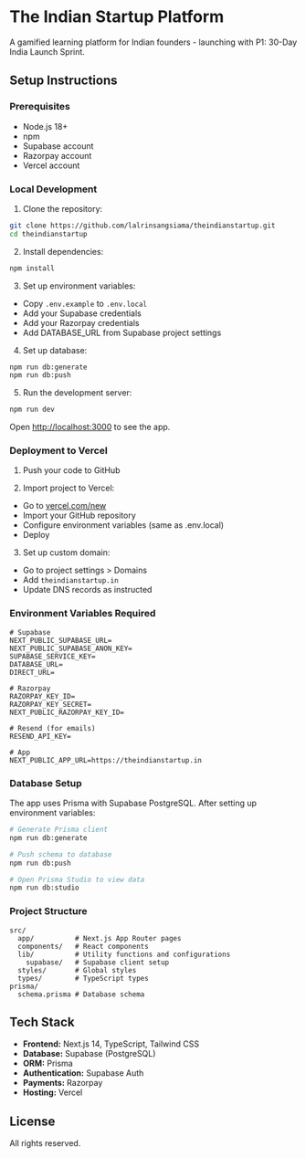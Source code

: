 # The Indian Startup Platform

A gamified learning platform for Indian founders - launching with P1: 30-Day India Launch Sprint.

## Setup Instructions

### Prerequisites
- Node.js 18+
- npm
- Supabase account
- Razorpay account
- Vercel account

### Local Development

1. Clone the repository:
```bash
git clone https://github.com/lalrinsangsiama/theindianstartup.git
cd theindianstartup
```

2. Install dependencies:
```bash
npm install
```

3. Set up environment variables:
- Copy `.env.example` to `.env.local`
- Add your Supabase credentials
- Add your Razorpay credentials
- Add DATABASE_URL from Supabase project settings

4. Set up database:
```bash
npm run db:generate
npm run db:push
```

5. Run the development server:
```bash
npm run dev
```

Open [http://localhost:3000](http://localhost:3000) to see the app.

### Deployment to Vercel

1. Push your code to GitHub

2. Import project to Vercel:
- Go to [vercel.com/new](https://vercel.com/new)
- Import your GitHub repository
- Configure environment variables (same as .env.local)
- Deploy

3. Set up custom domain:
- Go to project settings > Domains
- Add `theindianstartup.in`
- Update DNS records as instructed

### Environment Variables Required

```
# Supabase
NEXT_PUBLIC_SUPABASE_URL=
NEXT_PUBLIC_SUPABASE_ANON_KEY=
SUPABASE_SERVICE_KEY=
DATABASE_URL=
DIRECT_URL=

# Razorpay
RAZORPAY_KEY_ID=
RAZORPAY_KEY_SECRET=
NEXT_PUBLIC_RAZORPAY_KEY_ID=

# Resend (for emails)
RESEND_API_KEY=

# App
NEXT_PUBLIC_APP_URL=https://theindianstartup.in
```

### Database Setup

The app uses Prisma with Supabase PostgreSQL. After setting up environment variables:

```bash
# Generate Prisma client
npm run db:generate

# Push schema to database
npm run db:push

# Open Prisma Studio to view data
npm run db:studio
```

### Project Structure

```
src/
  app/          # Next.js App Router pages
  components/   # React components
  lib/          # Utility functions and configurations
    supabase/   # Supabase client setup
  styles/       # Global styles
  types/        # TypeScript types
prisma/
  schema.prisma # Database schema
```

## Tech Stack

- **Frontend:** Next.js 14, TypeScript, Tailwind CSS
- **Database:** Supabase (PostgreSQL)
- **ORM:** Prisma
- **Authentication:** Supabase Auth
- **Payments:** Razorpay
- **Hosting:** Vercel

## License

All rights reserved.